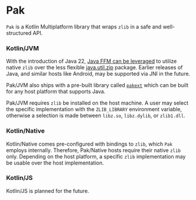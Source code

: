 # Pak

`Pak` is a Kotlin Multiplatform library that wraps `zlib` in a safe and well-structured API.

### Kotlin/JVM
With the introduction of Java 22, [Java FFM can be leveraged](https://docs.oracle.com/en/java/javase/22/core/foreign-function-and-memory-api.html)
to utilize native `zlib` over the less flexible [java.util.zip](https://docs.oracle.com/en/java/javase/22/docs/api/java.base/java/util/zip/package-summary.html)
package. Earlier releases of Java, and similar hosts like Android, may be supported via JNI in the future.

Pak/JVM also ships with a pre-built library called [`pakext`](./pakext/README.md) which can be built for any host
platform that supports Java.

Pak/JVM requires `zlib` be installed on the host machine. A user may select the specific implementation with the
`ZLIB_LIBRARY` environment variable, otherwise a selection is made between `libz.so`, `libz.dylib`, or `zlib1.dll`.

### Kotlin/Native
Kotlin/Native comes pre-configured with bindings to `zlib`, which `Pak` employs internally. Therefore, Pak/Native
hosts require their native `zlib` only. Depending on the host platform, a specific `zlib` implementation may be usable
over the host implementation.

### Kotlin/JS
Kotlin/JS is planned for the future.
